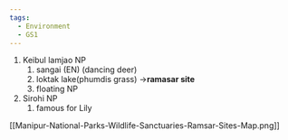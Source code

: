 ```yaml
---
tags:
  - Environment
  - GS1
---
```

1. Keibul lamjao NP
	1. sangai (EN) (dancing deer)
	2. loktak lake(phumdis grass) ->**ramasar site**
	3. floating NP
2. Sirohi NP
	1. famous for Lily

[[Manipur-National-Parks-Wildlife-Sanctuaries-Ramsar-Sites-Map.png]]